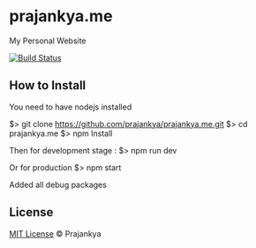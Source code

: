 # prajankya.me
My Personal Website

[![Build Status](https://travis-ci.org/prajankya/prajankya.me.svg?branch=master)](https://travis-ci.org/prajankya/prajankya.me)

## How to Install ##

You need to have nodejs installed

>
$> git clone https://github.com/prajankya/prajankya.me.git
$> cd prajankya.me
$> npm Install

Then for development stage :
$> npm run dev

Or for production
$> npm start

Added all debug packages


## License

[MIT License](http://prajankya.mit-license.org/) © Prajankya
